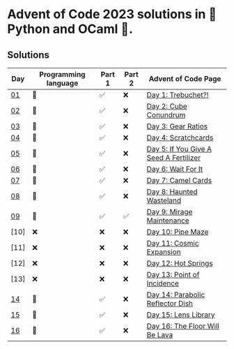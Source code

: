 # Advent of Code 2023 solutions in 🐍 Python and OCaml 🐪.

## Solutions
| Day            | Programming language | Part 1 | Part 2 | Advent of Code Page                                                           |
|----------------|----------------------|--------|--------|-------------------------------------------------------------------------------|
| [01](day1.py)  | 🐍                   | ✅     | ❌     | [Day 1: Trebuchet?!](https://adventofcode.com/2023/day/1)                     |
| [02](day2.py)  | 🐍                   | ✅     | ❌     | [Day 2: Cube Conundrum](https://adventofcode.com/2023/day/2)                  |
| [03](day3.ml)  | 🐫                   | ✅     | ❌     | [Day 3: Gear Ratios](https://adventofcode.com/2023/day/3)                     |
| [04](day4.py)  | 🐍                   | ✅     | ❌     | [Day 4: Scratchcards](https://adventofcode.com/2023/day/4)                    |
| [05](day5.ml)  | 🐫                   | ✅️     | ❌     | [Day 5: If You Give A Seed A Fertilizer](https://adventofcode.com/2023/day/5) |
| [06](day6.py)  | 🐍                   | ✅     | ❌     | [Day 6: Wait For It](https://adventofcode.com/2023/day/6)                     |
| [07](day7.py)  | 🐍                   | ✅     | ❌     | [Day 7: Camel Cards](https://adventofcode.com/2023/day/7)                     |
| [08](day8.py)  | 🐍                   | ✅     | ❌     | [Day 8: Haunted Wasteland](https://adventofcode.com/2023/day/8)               |
| [09](day9.ml)  | 🐫                   | ✅     | ✅     | [Day 9: Mirage Maintenance ](https://adventofcode.com/2023/day/9)             |
| [10]           | ❌                   | ❌     | ❌     | [Day 10: Pipe Maze](https://adventofcode.com/2023/day/10)                     |
| [11]           | ❌                   | ❌     | ❌     | [Day 11: Cosmic Expansion](https://adventofcode.com/2023/day/11)              |
| [12]           | ❌                   | ❌     | ❌     | [Day 12: Hot Springs](https://adventofcode.com/2023/day/12)                   |
| [13]           | ❌                   | ❌     | ❌     | [Day 13: Point of Incidence](https://adventofcode.com/2023/day/13)            |
| [14](day14.py) | 🐍                   | ✅     | ❌     | [Day 14: Parabolic Reflector Dish](https://adventofcode.com/2023/day/14)      |
| [15](day15.ml) | 🐫                   | ✅️     | ❌     | [Day 15: Lens Library](https://adventofcode.com/2023/day/15)                  |
| [16](day16.ml) | 🐫                   | ✅️     | ❌     | [Day 16: The Floor Will Be Lava](https://adventofcode.com/2023/day/16)                  |


